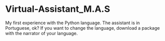 # Virtual-Assistant_M.A.S
My first experience with the Python language. The assistant is in Portuguese, ok? If you want to change the language, download a package with the narrator of your language.
